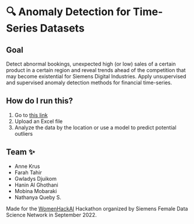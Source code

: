 # 🔍 Anomaly Detection for Time-Series Datasets

## Goal
Detect abnormal bookings, unexpected high (or low) sales of a certain product in a certain region and reveal trends ahead of the competition that may become existential for Siemens Digital Industries. Apply unsupervised and supervised anomaly detection methods for financial time-series.

## How do I run this?
  1. Go to [this link](https://nathanyaqueby-siemens-anomaly-detection-anomaly-vdg8op.streamlitapp.com/)
  2. Upload an Excel file
  3. Analyze the data by the location or use a model to predict potential outliers

## Team ✨
- Anne Krus
- Farah Tahir
- Gwladys Djuikom
- Hanin Al Ghothani
- Mobina Mobaraki
- Nathanya Queby S.

Made for the [WomenHackAI](https://www.womenhackai.com/) Hackathon organized by Siemens Female Data Science Network in September 2022.
